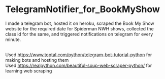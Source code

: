# TelegramNotifier_for_BookMyShow
I made a telegram bot, hosted it on heroku, scraped the Book My Show website for the required date for Spiderman NWH shows, collected the class id for the same, and triggered notifications on telegram for every minute.<br /><br />


Used https://www.toptal.com/python/telegram-bot-tutorial-python for making bots and hosting them <br />
Used https://realpython.com/beautiful-soup-web-scraper-python/ for learning web scraping <br />

